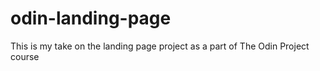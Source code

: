 # odin-landing-page

This is my take on the landing page project as a part of The Odin Project course